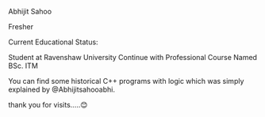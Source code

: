 Abhijit Sahoo

Fresher

Current Educational Status:

Student at Ravenshaw University
Continue with Professional Course Named BSc. ITM


You can find some historical C++ programs with logic which was simply explained by @Abhijitsahooabhi.

thank you for visits.....😊
